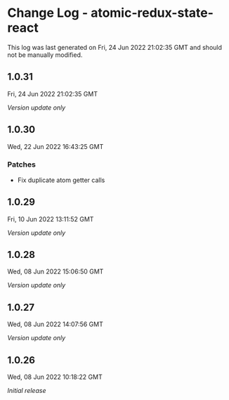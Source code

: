 # Change Log - atomic-redux-state-react

This log was last generated on Fri, 24 Jun 2022 21:02:35 GMT and should not be manually modified.

## 1.0.31
Fri, 24 Jun 2022 21:02:35 GMT

_Version update only_

## 1.0.30
Wed, 22 Jun 2022 16:43:25 GMT

### Patches

- Fix duplicate atom getter calls

## 1.0.29
Fri, 10 Jun 2022 13:11:52 GMT

_Version update only_

## 1.0.28
Wed, 08 Jun 2022 15:06:50 GMT

_Version update only_

## 1.0.27
Wed, 08 Jun 2022 14:07:56 GMT

_Version update only_

## 1.0.26
Wed, 08 Jun 2022 10:18:22 GMT

_Initial release_

